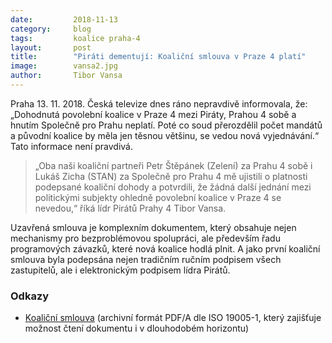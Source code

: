 ```yaml
---
date:         2018-11-13
category:     blog
tags:         koalice praha-4
layout:       post
title:        "Piráti dementují: Koaliční smlouva v Praze 4 platí"
image:        vansa2.jpg
author:       Tibor Vansa
---
```


Praha 13. 11. 2018. Česká televize dnes ráno nepravdivě informovala, že: „Dohodnutá povolební koalice v Praze 4 mezi Piráty, Prahou 4 sobě a hnutím Společně pro Prahu neplatí. Poté co soud přerozdělil počet mandátů a původní koalice by měla jen těsnou většinu, se vedou nová vyjednávání.“ Tato informace není pravdivá.

> „Oba naši koaliční partneři Petr Štěpánek (Zelení) za Prahu 4 sobě i Lukáš Zicha (STAN) za Společně pro Prahu 4 mě ujistili o platnosti podepsané koaliční dohody a potvrdili, že žádná další jednání mezi politickými subjekty ohledně povolební koalice v Praze 4 se nevedou,“ říká lídr Pirátů Prahy 4 Tibor Vansa. 

Uzavřená smlouva je komplexním dokumentem, který obsahuje nejen mechanismy pro bezproblémovou spolupráci, ale především řadu programových závazků, které nová koalice hodlá plnit. A jako první koaliční smlouva byla podepsána nejen tradičním ručním podpisem všech zastupitelů, ale i elektronickým podpisem lídra Pirátů.

### Odkazy
  
* [Koaliční smlouva](https://praha4.pirati.cz/assets/img/posts/Koali%C4%8Dn%C3%AD%20smlouva%20Pir%C3%A1ti%20Praha%204.pdf) (archivní formát PDF/A dle ISO 19005-1, který zajišťuje možnost čtení dokumentu i v dlouhodobém horizontu)
